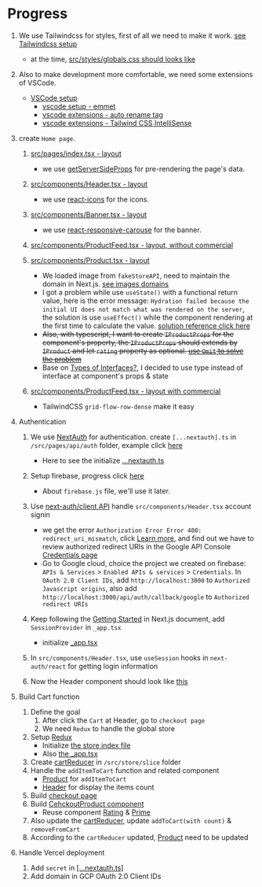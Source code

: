 # Progress

1. We use Tailwindcss for styles, first of all we need to make it work. [see Tailwindcss setup](./../env-setup/tailwindcss.md)
   - at the time, [src/styles/globals.css should looks like](./styles/globals.setup.css)
1. Also to make development more comfortable, we need some extensions of VSCode.

   - [VSCode setup](./../env-setup/vscode.md)
     - [vscode setup - emmet](https://code.visualstudio.com/docs/editor/emmet)
     - [vscode extensions - auto rename tag](https://marketplace.visualstudio.com/items?itemName=formulahendry.auto-rename-tag)
     - [vscode extensions - Tailwind CSS IntelliSense](https://marketplace.visualstudio.com/itemdetails?itemName=bradlc.vscode-tailwindcss)

1. create `Home page`.

   1. [src/pages/index.tsx - layout](./pages/index.layout.tsx)

      - we use [getServerSideProps](https://nextjs.org/docs/basic-features/data-fetching/get-server-side-props) for pre-rendering the page's data.

   1. [src/components/Header.tsx - layout](./components/Header.layout.tsx)

      - we use [react-icons](https://react-icons.github.io/react-icons/) for the icons.

   1. [src/components/Banner.tsx - layout](./components/Banner.layout.tsx)

      - we use [react-responsive-carouse](https://react-responsive-carousel.js.org/) for the banner.

   1. [src/components/ProductFeed.tsx - layout, without commercial](./components/ProductFeed.layout.withoutCommercial.tsx)
   1. [src/components/Product.tsx - layout](./components/Product.layout.tsx)

      - We loaded image from `fakeStoreAPI`, need to maintain the domain in Next.js. [see images domains](https://nextjs.org/docs/api-reference/next/image#domains)
      - I got a problem while use `useState()` with a functional return value, here is the error message: `Hydration failed because the initial UI does not match what was rendered on the server`, the solution is use `useEffect()` while the component rendering at the first time to calculate the value. [solution reference click here](https://stackoverflow.com/questions/71706064/react-18-hydration-failed-because-the-initial-ui-does-not-match-what-was-render)
      - ~~Also, with typescript, I want to create `IProductProps` for the component's property, the `IProductProps` should extends by `IProduct` and let `rating` property as optional. [use `Omit` to solve the problem](https://bobbyhadz.com/blog/typescript-override-interface-property)~~
      - Base on [Types of Interfaces?](https://github.com/typescript-cheatsheets/react/blob/main/README.md#types-or-interfaces), I decided to use type instead of interface at component's props & state

   1. [src/components/ProductFeed.tsx - layout with commercial](./components/ProductFeed.layout.withCommercial.tsx)
      - TailwindCSS `grid-flow-row-dense` make it easy

1. Authentication

   1. We use [NextAuth](https://next-auth.js.org/) for authentication. create `[...nextauth].ts` in `/src/pages/api/auth` folder, example click [here](https://next-auth.js.org/getting-started/example)
      - Here to see the initialize [...nextauth.ts](./pages/api/auth/%5B...nextauth%5D.init.ts)
   1. Setup firebase, progress click [here](./../FIrebase/README.md)
      - About `firebase.js` file, we'll use it later.
   1. Use [next-auth/client API](https://next-auth.js.org/getting-started/client) handle `src/components/Header.tsx` account signin

      - we get the error `Authorization Error Error 400: redirect_uri_mismatch`, click [Learn more](https://developers.google.com/identity/protocols/oauth2/web-server#authorization-errors-redirect-uri-mismatch), and find out we have to review authorized redirect URIs in the Google API Console [Credentials page](https://console.cloud.google.com/apis/credentials)
      - Go to Google cloud, choice the project we created on firebase: `APIs & Services` > `Enabled APIs & services` > `Credentials`. In `OAuth 2.0 Client IDs`, add `http://localhost:3000` to `Authorized Javascript origins`, also add `http://localhost:3000/api/auth/callback/google` to `Authorized redirect URIs`

   1. Keep following the [Getting Started](https://next-auth.js.org/getting-started/example) in Next.js document, add `SessionProvider` in `_app.tsx`
      - initialize [\_app.tsx](./pages/_app.auth.tsx)
   1. In `src/components/Header.tsx`, use `useSession` hooks in `next-auth/react` for getting login information
   1. Now the Header component should look like [this](./components/Header.SignIn.tsx)

1. Build Cart function

   1. Define the goal
      1. After click the `Cart` at Header, go to `checkout page`
      1. We need `Redux` to handle the global store
   1. Setup [Redux](./../env-setup/redux.md)
      - Initialize [the store index file](./store/index.init.ts)
      - Also [the \_app.tsx](./pages/_app.redux.tsx)
   1. Create [cartReducer](./store/slices/cartSlice.init.ts) in `/src/store/slice` folder
   1. Handle the `addItemToCart` function and related component
      - [Product](./components/Product.add.to.cart.tsx) for `addItemToCart`
      - [Header](./components/Header.cart.items.count.tsx) for display the items count
   1. Build [checkout page](./pages/checkout.init.tsx)
   1. Build [CehckoutProduct component](./components/CheckoutProduct.init.tsx)
      - Reuse component [Rating](./components/Rating.init.tsx) & [Prime](./components/Prime.init.tsx)
   1. Also update the [cartReducer](./store/slices/cartSlice.new.add.and.remove.ts), update `addToCart(with count)` & `removeFromCart`
   1. According to the `cartReducer` updated, [Product](./components/Product.reuse.rating.and.prime.tsx) need to be updated

1. Handle Vercel deployment
   1. Add `secret` in [[...nextauth.ts]](./pages/api/auth/%5B...nextauth%5D.add.secret.ts)
   1. Add domain in GCP OAuth 2.0 Client IDs
